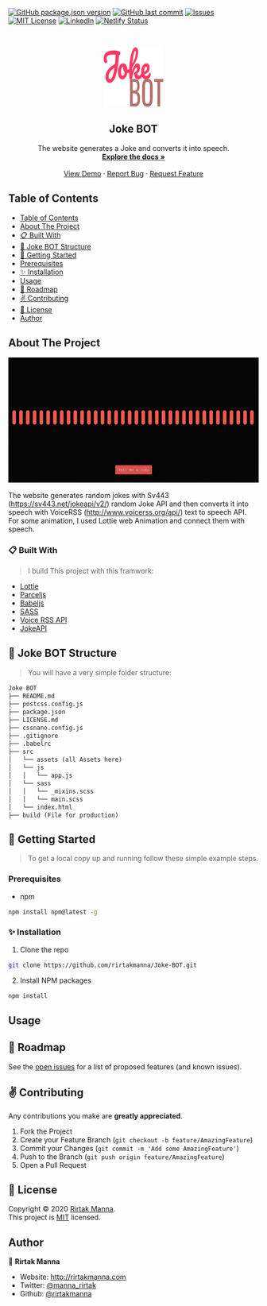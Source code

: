 <!-- All batches -->
[![GitHub package.json version][GitHub-version]]()
[![GitHub last commit][commit]]()
[![Issues][issues-shield]][issues-url]
[![MIT License][license-shield]][license-url]
[![LinkedIn][linkedin-shield]][linkedin-url]
[![Netlify Status](https://api.netlify.com/api/v1/badges/6bcdcbf3-b98f-492e-b3cb-444b5ea5510e/deploy-status)](https://app.netlify.com/sites/joke-bot/deploys)

<!-- PROJECT LOGO -->
<br>
<p align="center">
  <a href="https://github.com/rirtakmanna/Joke-BOT">
  <img src="./src/assets/logo.svg" alt="Logo" width="120" height="120">
</a>
<h2 align="center">Joke BOT</h2>
<p align="center">
  The website generates a Joke and converts it into speech.
  <br />
  <a href="https://github.com/rirtakmanna/Joke-BOT/blob/master/README.md"><strong>Explore the docs »</strong></a>
  <br />
  <br />
  <a href="https://joke-BOT.netlify.app" target="_blank">View Demo</a>
  ·
  <a href="https://github.com/rirtakmanna/Joke-BOT/issues">Report Bug</a>
  ·
  <a href="https://github.com/rirtakmanna/Joke-BOT/issues">Request Feature</a>
</p>
</p>

<!-- TABLE OF CONTENTS -->
## Table of Contents

- [Table of Contents](#table-of-contents)
- [About The Project](#about-the-project)
- [:clipboard: Built With](#clipboard-built-with)
- [:open_file_folder: Joke BOT Structure](#open_file_folder-joke-bot-structure)
- [:checkered_flag: Getting Started](#checkered_flag-getting-started)
- [Prerequisites](#prerequisites)
- [:sparkles: Installation](#sparkles-installation)
- [Usage](#usage)
- [:round_pushpin: Roadmap](#round_pushpin-roadmap)
- [:v: Contributing](#v-contributing)
- [:memo: License](#memo-license)
- [Author](#author)

<!-- ABOUT THE PROJECT -->
## About The Project

[![Product Name Screen Shot][product-screenshot]](https://joke-BOT.netlify.app)

The website generates random jokes with Sv443 (https://sv443.net/jokeapi/v2/) random Joke API and then converts it into speech with VoiceRSS (http://www.voicerss.org/api/) text to speech API. For some animation, I used Lottie web Animation and connect them with speech.

### :clipboard: Built With
>I build This project with this framwork:

* [Lottie](http://airbnb.io/lottie)
* [Parceljs](https://parceljs.org/)
* [Babeljs](https://babeljs.io/)
* [SASS](https://sass-lang.com/)
* [Voice RSS API](http://www.voicerss.org/)
* [JokeAPI](https://sv443.net/jokeapi/v2/)
## :open_file_folder: Joke BOT Structure
>You will have a very simple folder structure:

  ```
  Joke BOT
  ├── README.md
  ├── postcss.config.js
  ├── package.json
  ├── LICENSE.md
  ├── cssnano.config.js
  ├── .gitignore
  ├── .babelrc
  ├── src
  │   └── assets (all Assets here)
  │   └── js
  │   │   └── app.js
  │   └── sass
  │   │   └── _mixins.scss
  │   │   └── main.scss
  │   └── index.html
  ├── build (File for production)
  ```


<!-- GETTING STARTED -->
## :checkered_flag: Getting Started
>To get a local copy up and running follow these simple example steps.
### Prerequisites
* npm
```sh
npm install npm@latest -g
```
### :sparkles: Installation
1. Clone the repo
```sh
git clone https://github.com/rirtakmanna/Joke-BOT.git
```
2. Install NPM packages
```sh
npm install
```
<!-- USAGE EXAMPLES -->
## Usage


<!-- ROADMAP -->
## :round_pushpin: Roadmap
See the [open issues](https://github.com/rirtakmanna/Joke-BOT/issues) for a list of proposed features (and known issues).

<!-- CONTRIBUTING -->
## :v: Contributing
Any contributions you make are **greatly appreciated**.

1. Fork the Project
2. Create your Feature Branch (`git checkout -b feature/AmazingFeature`)
3. Commit your Changes (`git commit -m 'Add some AmazingFeature'`)
4. Push to the Branch (`git push origin feature/AmazingFeature`)
5. Open a Pull Request

## :memo: License

Copyright © 2020 [Rirtak Manna](https://github.com/rirtakmanna).<br />
This project is [MIT](https://github.com/rirtakmanna/Joke-BOT/blob/master/LICENSE.md) licensed.

## Author

👤 **Rirtak Manna**

- Website: http://rirtakmanna.com
- Twitter: [@manna_rirtak](https://twitter.com/manna_rirtak)
- Github: [@rirtakmanna](https://github.com/rirtakmanna)

<!-- All links  -->
[GitHub-version]: https://img.shields.io/github/package-json/v/rirtakmanna/Joke-BOT
[commit]: https://img.shields.io/github/last-commit/rirtakmanna/Joke-BOT?color=green
[issues-shield]: https://img.shields.io/github/issues/rirtakmanna/Joke-BOT
[issues-url]: https://github.com/rirtakmanna/Joke-BOT/issues
[license-shield]: https://img.shields.io/badge/license-MIT-red
[license-url]: https://github.com/rirtakmanna/Joke-BOT/blob/master/LICENSE.md
[linkedin-shield]: https://img.shields.io/twitter/follow/manna_rirtak?label=Twitter
[linkedin-url]: https://linkedin.com/in/manna_rirtak
[product-screenshot]: ./src/assets/screenshot.gif

